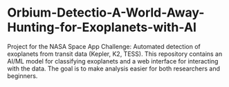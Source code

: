 # Orbium-Detectio-A-World-Away-Hunting-for-Exoplanets-with-AI
Project for the NASA Space App Challenge: Automated detection of exoplanets from transit data (Kepler, K2, TESS). This repository contains an AI/ML model for classifying exoplanets and a web interface for interacting with the data. The goal is to make analysis easier for both researchers and beginners.
